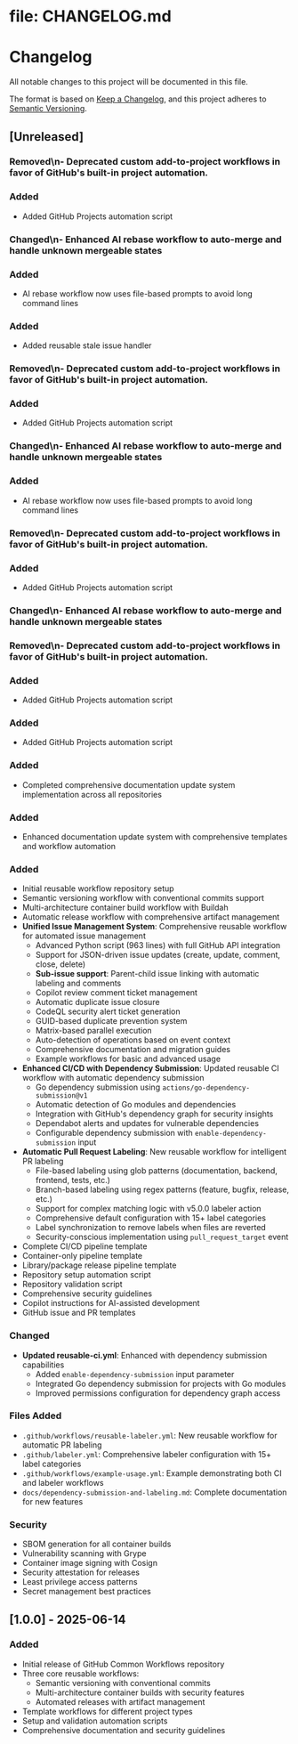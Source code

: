 # file: CHANGELOG.md

# Changelog

All notable changes to this project will be documented in this file.

The format is based on [Keep a Changelog](https://keepachangelog.com/en/1.0.0/),
and this project adheres to [Semantic Versioning](https://semver.org/spec/v2.0.0.html).

## [Unreleased]

### Removed\n- Deprecated custom add-to-project workflows in favor of GitHub's built-in project automation.

### Added

- Added GitHub Projects automation script

### Changed\n- Enhanced AI rebase workflow to auto-merge and handle unknown mergeable states

### Added

- AI rebase workflow now uses file-based prompts to avoid long command lines

### Added

- Added reusable stale issue handler

### Removed\n- Deprecated custom add-to-project workflows in favor of GitHub's built-in project automation.

### Added

- Added GitHub Projects automation script

### Changed\n- Enhanced AI rebase workflow to auto-merge and handle unknown mergeable states

### Added

- AI rebase workflow now uses file-based prompts to avoid long command lines

### Removed\n- Deprecated custom add-to-project workflows in favor of GitHub's built-in project automation.

### Added

- Added GitHub Projects automation script

### Changed\n- Enhanced AI rebase workflow to auto-merge and handle unknown mergeable states

### Removed\n- Deprecated custom add-to-project workflows in favor of GitHub's built-in project automation.

### Added

- Added GitHub Projects automation script

### Added

- Added GitHub Projects automation script

### Added

- Completed comprehensive documentation update system implementation across all repositories

### Added

- Enhanced documentation update system with comprehensive templates and workflow automation

### Added

- Initial reusable workflow repository setup
- Semantic versioning workflow with conventional commits support
- Multi-architecture container build workflow with Buildah
- Automatic release workflow with comprehensive artifact management
- **Unified Issue Management System**: Comprehensive reusable workflow for automated issue management
  - Advanced Python script (963 lines) with full GitHub API integration
  - Support for JSON-driven issue updates (create, update, comment, close, delete)
  - **Sub-issue support**: Parent-child issue linking with automatic labeling and comments
  - Copilot review comment ticket management
  - Automatic duplicate issue closure
  - CodeQL security alert ticket generation
  - GUID-based duplicate prevention system
  - Matrix-based parallel execution
  - Auto-detection of operations based on event context
  - Comprehensive documentation and migration guides
  - Example workflows for basic and advanced usage
- **Enhanced CI/CD with Dependency Submission**: Updated reusable CI workflow with automatic dependency submission
  - Go dependency submission using `actions/go-dependency-submission@v1`
  - Automatic detection of Go modules and dependencies
  - Integration with GitHub's dependency graph for security insights
  - Dependabot alerts and updates for vulnerable dependencies
  - Configurable dependency submission with `enable-dependency-submission` input
- **Automatic Pull Request Labeling**: New reusable workflow for intelligent PR labeling
  - File-based labeling using glob patterns (documentation, backend, frontend, tests, etc.)
  - Branch-based labeling using regex patterns (feature, bugfix, release, etc.)
  - Support for complex matching logic with v5.0.0 labeler action
  - Comprehensive default configuration with 15+ label categories
  - Label synchronization to remove labels when files are reverted
  - Security-conscious implementation using `pull_request_target` event
- Complete CI/CD pipeline template
- Container-only pipeline template
- Library/package release pipeline template
- Repository setup automation script
- Repository validation script
- Comprehensive security guidelines
- Copilot instructions for AI-assisted development
- GitHub issue and PR templates

### Changed

- **Updated reusable-ci.yml**: Enhanced with dependency submission capabilities
  - Added `enable-dependency-submission` input parameter
  - Integrated Go dependency submission for projects with Go modules
  - Improved permissions configuration for dependency graph access

### Files Added

- `.github/workflows/reusable-labeler.yml`: New reusable workflow for automatic PR labeling
- `.github/labeler.yml`: Comprehensive labeler configuration with 15+ label categories
- `.github/workflows/example-usage.yml`: Example demonstrating both CI and labeler workflows
- `docs/dependency-submission-and-labeling.md`: Complete documentation for new features

### Security

- SBOM generation for all container builds
- Vulnerability scanning with Grype
- Container image signing with Cosign
- Security attestation for releases
- Least privilege access patterns
- Secret management best practices

## [1.0.0] - 2025-06-14

### Added

- Initial release of GitHub Common Workflows repository
- Three core reusable workflows:
  - Semantic versioning with conventional commits
  - Multi-architecture container builds with security features
  - Automated releases with artifact management
- Template workflows for different project types
- Setup and validation automation scripts
- Comprehensive documentation and security guidelines
